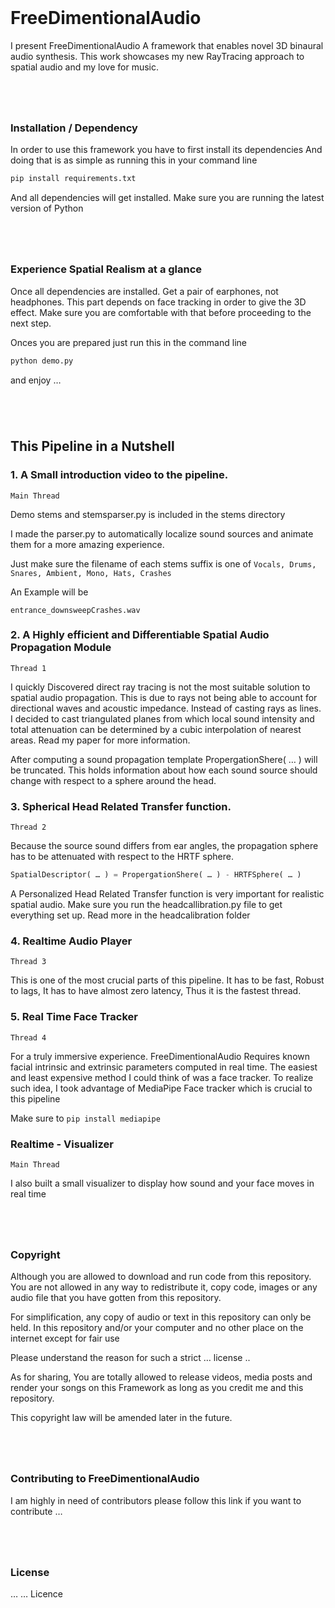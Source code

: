 <br>

# FreeDimentionalAudio

 I present FreeDimentionalAudio A framework that enables novel 3D binaural audio synthesis. This work showcases my new RayTracing approach to spatial audio and my love for music.

#

<br>

### Installation / Dependency

In order to use this framework you have to first install its dependencies
And doing that is as simple as running this in your command line

```bash
pip install requirements.txt
```

And all dependencies will get installed.
Make sure you are running the latest version of Python

#

<br>

### Experience Spatial Realism at a glance

Once all dependencies are installed. Get a pair of earphones, not headphones.
This part depends on face tracking in order to give the 3D effect. Make sure you are comfortable with that before proceeding to the next step.

Onces you are prepared just run this in the command line

```python
python demo.py 
```
and enjoy …


#

<br>


## This Pipeline in a Nutshell

### 1. A Small introduction video to the pipeline. 

```Main Thread```

Demo stems and stemsparser.py is included in the stems directory

I made the parser.py to automatically localize sound sources and animate them for a 
more amazing experience.

Just make sure the filename of each stems suffix is one of ```Vocals, Drums, Snares, Ambient, Mono, Hats, Crashes```

An Example will be 
```
entrance_downsweepCrashes.wav
```

### 2. A Highly efficient and Differentiable Spatial Audio Propagation Module 

```Thread 1```

I quickly Discovered direct ray tracing is not the most suitable solution to spatial audio propagation. This is due to rays not being able to account for directional waves and acoustic impedance. Instead of casting rays as lines. I decided to cast triangulated planes from which local sound intensity and total attenuation can be determined by a cubic interpolation of nearest areas. Read my paper for more information.

After computing a sound propagation template PropergationShere( … ) will be truncated. This holds information about how each sound source should change with respect to a sphere around the head.


### 3. Spherical Head Related Transfer function. 

```Thread 2```

Because the source sound differs from ear angles, the propagation sphere has to be attenuated with respect to the HRTF sphere.

```python
SpatialDescriptor( … ) = PropergationShere( … ) - HRTFSphere( … )
```

A Personalized Head Related Transfer function is very important for realistic spatial audio. Make sure you run the headcallibration.py file to get everything set up. Read more in the headcalibration folder


### 4. Realtime Audio Player 

```Thread 3```

This is one of the most crucial parts of this pipeline. It has to be fast, Robust to lags, It has to have almost zero latency, Thus it is the fastest thread.


### 5. Real Time Face Tracker  

```Thread 4```

For a truly immersive experience. FreeDimentionalAudio Requires known facial intrinsic and extrinsic parameters computed in real time. The easiest and least expensive method I could think of was a face tracker. To realize such idea, I took advantage of MediaPipe Face tracker which is crucial to this pipeline
	
Make sure to ```pip install mediapipe```


### Realtime - Visualizer  

```Main Thread```

I also built a small visualizer to display how sound and your face moves in real time

#
<br>

### Copyright

Although you are allowed to download and run code from this repository. You are not allowed in any way to redistribute it, copy code, images or any audio file that you have gotten from this repository.

For simplification, any copy of audio or text in this repository can only be held. In this repository and/or your computer and no other place on the internet except for fair use

Please understand the reason for such a strict … license .. 


As for sharing, You are totally allowed to release videos, media posts and render your songs on this Framework as long as you credit me and this repository.

This copyright law will be amended later in the future.
#
<br>

### Contributing to FreeDimentionalAudio

I am highly in need of contributors please follow this link if you want to contribute
…
#
<br>


### License

… … Licence
